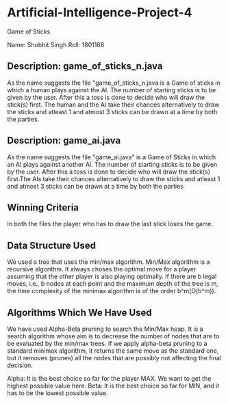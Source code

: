 # Artificial-Intelligence-Project-4
Game of Sticks

Name: Shobhit Singh
Roll: 1801168

Description: game_of_sticks_n.java
----------------------------------
As the name suggests the file "game_of_sticks_n.java is a Game of sticks in which a human plays against the AI. The number of starting sticks is to be given by the user. After this a toss is done to decide who will draw the stick(s) first. The human and the AI take their chances alternatively to draw the sticks and atleast 1 and atmost 3 sticks can be drawn at a time by both the parties.

Description: game_ai.java
-------------------------
As the name suggests the file "game_ai.java" is a Game of Sticks in which an AI plays against another AI. The number of starting sticks is to be given by the user. After this a toss is done to decide who will draw the stick(s) first.The AIs take their chances alternatively to draw the sticks and atleast 1 and atmost 3 sticks can be drawn at a time by both the parties

Winning Criteria
----------------
In both the files the player who has to draw the last stick loses the game.


Data Structure Used
-------------------
We used a tree that uses the min/max algorithm. Min/Max algorithm is a recursive algorithm. It always choses the optimal move for a player assuming that the other player is also playing optimally.
If there are b legal moves, i.e., b nodes at each point and the maximum depth of the tree is m, the time complexity of the minimax algorithm is of the order b^m(O(b^m)).

Algorithms Which We Have Used
---------------
We have used Alpha-Beta pruning to search the Min/Max heap. It is a search algorithm whose aim is to decrease the number of nodes that are to be evaluated by the min/max trees. If we apply alpha-beta pruning to a standard minimax algorithm, it returns the same move as the standard one, but it removes (prunes) all the nodes that are possibly not affecting the final decision.

Alpha: It is the best choice so far for the player MAX. We want to get the highest possible value here.
Beta: It is the best choice so far for MIN, and it has to be the lowest possible value.

